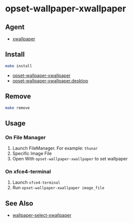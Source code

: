 
# opset-wallpaper-xwallpaper


## Agent

* [xwallpaper](https://github.com/stoeckmann/xwallpaper)




## Install

``` sh
make install
```

* [opset-wallpaper-xwallpaper](opset-wallpaper-xwallpaper)
* [opset-wallpaper-xwallpaper.desktop](opset-wallpaper-xwallpaper.desktop)

## Remove

``` sh
make remove
```

## Usage

### On File Manager

1. Launch FileManager. For example: `thunar`
2. Specific Image File
3. Open With `opset-wallpaper-xwallpaper` to set wallpaper

### On xfce4-terminal

1. Launch `xfce4-terminal`
2. Run `opset-wallpaper-xwallpaper image_file`


## See Also

* [wallpaper-select-xwallpaper](https://github.com/samwhelp/note-about-fzf/tree/gh-pages/_demo/project/wallpaper-select/wallpaper-select-xwallpaper)
